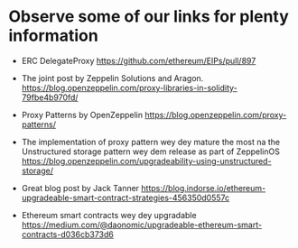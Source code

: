# Observe some of our links for plenty information

- ERC DelegateProxy
  https://github.com/ethereum/EIPs/pull/897

- The joint post by Zeppelin Solutions and Aragon.
  https://blog.openzeppelin.com/proxy-libraries-in-solidity-79fbe4b970fd/

- Proxy Patterns by OpenZeppelin
  https://blog.openzeppelin.com/proxy-patterns/

- The implementation of proxy pattern wey dey mature the most na the Unstructured storage pattern wey dem release as part of ZeppelinOS https://blog.openzeppelin.com/upgradeability-using-unstructured-storage/

- Great blog post by Jack Tanner
  https://blog.indorse.io/ethereum-upgradeable-smart-contract-strategies-456350d0557c

- Ethereum smart contracts wey dey upgradable https://medium.com/@daonomic/upgradeable-ethereum-smart-contracts-d036cb373d6